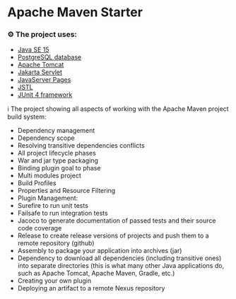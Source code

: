 # Apache Maven Starter

### ⚙️ The project uses:

- [Java SE 15](https://www.oracle.com/java/technologies/downloads/archive/)
- [PostgreSQL database](https://www.postgresql.org/)
- [Apache Tomcat](https://tomcat.apache.org/)
- [Jakarta Servlet](https://jakarta.ee/specifications/servlet/)
- [JavaServer Pages](https://www.oracle.com/java/technologies/jspt.html)
- [JSTL](https://docs.oracle.com/javaee/5/tutorial/doc/bnake.html)
- [JUnit 4 framework](https://junit.org/junit4/)

ℹ️ The project showing all aspects of working with the Apache Maven project build system:

- Dependency management
- Dependency scope
- Resolving transitive dependencies conflicts
- All project lifecycle phases
- War and jar type packaging
- Binding plugin goal to phase
- Multi modules project
- Build Profiles
- Properties and Resource Filtering
- Plugin Management:
- Surefire to run unit tests
- Failsafe to run integration tests
- Jacoco to generate documentation of passed tests and their source code coverage
- Release to create release versions of projects and push them to a remote repository (github)
- Assembly to package your application into archives (jar)
- Dependency to download all dependencies (including transitive ones) into separate directories (this is what many other Java applications do, such as Apache Tomcat, Apache Maven, Gradle, etc.)
- Creating your own plugin
- Deploying an artifact to a remote Nexus repository